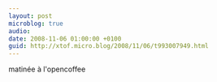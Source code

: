 ```yaml
---
layout: post
microblog: true
audio: 
date: 2008-11-06 01:00:00 +0100
guid: http://xtof.micro.blog/2008/11/06/t993007949.html
---
```

matinée à l'opencoffee
